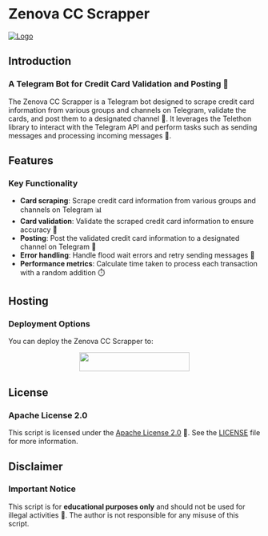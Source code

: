 # Zenova CC Scrapper 
[![Logo](https://te.legra.ph/file/a30f30e46ef1e58270ab2.jpg)](https://t.me/your_bot_username)


## Introduction
### A Telegram Bot for Credit Card Validation and Posting 🤖

The Zenova CC Scrapper is a Telegram bot designed to scrape credit card information from various groups and channels on Telegram, validate the cards, and post them to a designated channel 📣. It leverages the Telethon library to interact with the Telegram API and perform tasks such as sending messages and processing incoming messages 📲.

## Features
### Key Functionality

* **Card scraping**: Scrape credit card information from various groups and channels on Telegram 📊
* **Card validation**: Validate the scraped credit card information to ensure accuracy 💯
* **Posting**: Post the validated credit card information to a designated channel on Telegram 📣
* **Error handling**: Handle flood wait errors and retry sending messages 🔄
* **Performance metrics**: Calculate time taken to process each transaction with a random addition ⏱️

## Hosting
### Deployment Options

You can deploy the Zenova CC Scrapper to:

<p align="center">
  <a href="https://app.koyeb.com/deploy?git=https://github.com/Harsna/Scramper">
    <img src="https://img.shields.io/badge/Deploy%20To%20Koyeb-blue?style=for-the-badge&logo=koyeb" width="220" height="38.45"/>
  </a>
</p>




## License
### Apache License 2.0

This script is licensed under the [Apache License 2.0](https://www.apache.org/licenses/LICENSE-2.0) 📜. See the [LICENSE](LICENSE) file for more information.

## Disclaimer
### Important Notice

This script is for **educational purposes only** and should not be used for illegal activities 🚫. The author is not responsible for any misuse of this script.

